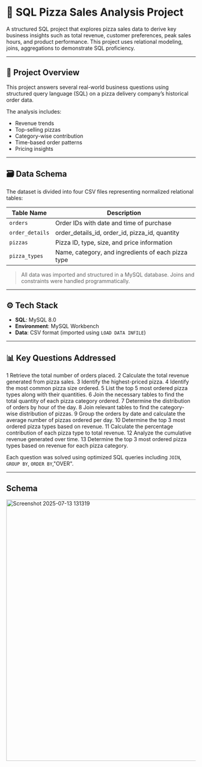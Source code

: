 # 🍕 SQL Pizza Sales Analysis Project

A structured SQL project that explores pizza sales data to derive key business insights such as total revenue, customer preferences, peak sales hours, and product performance. This project uses relational modeling, joins, aggregations to demonstrate SQL proficiency.

---

## 📁 Project Overview

This project answers several real-world business questions using structured query language (SQL) on a pizza delivery company’s historical order data.

The analysis includes:
- Revenue trends
- Top-selling pizzas
- Category-wise contribution
- Time-based order patterns
- Pricing insights

---

## 🗃️ Data Schema

The dataset is divided into four CSV files representing normalized relational tables:

| Table Name        | Description                                      |
|-------------------|--------------------------------------------------|
| `orders`          | Order IDs with date and time of purchase         |
| `order_details`   | order_details_id, order_id, pizza_id, quantity |
| `pizzas`          | Pizza ID, type, size, and price information      |
| `pizza_types`     | Name, category, and ingredients of each pizza type |

> All data was imported and structured in a MySQL database. Joins and constraints were handled programmatically.

---

## ⚙️ Tech Stack

- **SQL**: MySQL 8.0
- **Environment**: MySQL Workbench 
- **Data**: CSV format (imported using `LOAD DATA INFILE`)

---

## 📊 Key Questions Addressed

1    Retrieve the total number of orders placed.
2   Calculate the total revenue generated from pizza sales.
3   Identify the highest-priced pizza.
4    Identify the most common pizza size ordered.
5   List the top 5 most ordered pizza types along with their quantities.
6    Join the necessary tables to find the total quantity of each pizza category ordered.
7   Determine the distribution of orders by hour of the day.
8    Join relevant tables to find the category-wise distribution of pizzas.
9   Group the orders by date and calculate the average number of pizzas ordered per day.
10    Determine the top 3 most ordered pizza types based on revenue.
11    Calculate the percentage contribution of each pizza type to total revenue.
12    Analyze the cumulative revenue generated over time.
13    Determine the top 3 most ordered pizza types based on revenue for each pizza category.

Each question was solved using optimized SQL queries including `JOIN`, `GROUP BY`, `ORDER BY`,"OVER".

---
## Schema
<img width="1373" height="696" alt="Screenshot 2025-07-13 131319" src="https://github.com/user-attachments/assets/fe772fd1-10d4-4550-b781-f41b032d7bd2" />


